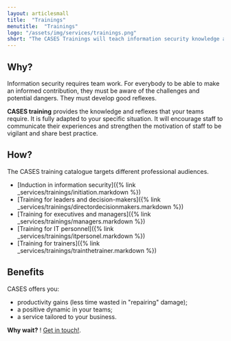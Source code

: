 ```yaml
---
layout: articlesmall
title:  "Trainings"
menutitle:  "Trainings"
logo: "/assets/img/services/trainings.png"
short: "The CASES Trainings will teach information security knowledge and good practices to you and your teams."
---
```

## Why?
Information security requires team work. For everybody to be able to make an informed contribution, they must be aware of the challenges and potential dangers. They must develop good reflexes.

**CASES training** provides the knowledge and reflexes that your teams require. It is fully adapted to your specific situation. It will encourage staff to communicate their experiences and strengthen the motivation of staff to be vigilant and share best practice.


## How?
The CASES training catalogue targets different professional audiences.

* [Induction in information security]({% link _services/trainings/initiation.markdown %})
* [Training for leaders and decision-makers]({% link _services/trainings/directordecisionmakers.markdown %})
* [Training for executives and managers]({% link _services/trainings/managers.markdown %})
* [Training for IT personnel]({% link _services/trainings/itpersonel.markdown %})
* [Training for trainers]({% link _services/trainings/trainthetrainer.markdown %})


## Benefits
CASES offers you:

* productivity gains (less time wasted in "repairing" damage);
* a positive dynamic in your teams;
* a service tailored to your business.

**Why wait?** ! [Get in touch!](mailto:info@cases.lu?subject=Formations%20CASES).
